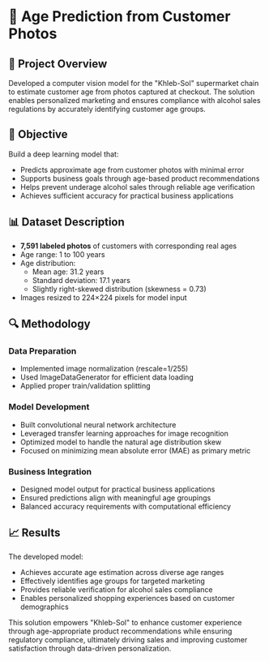 # 👤 Age Prediction from Customer Photos

## 📌 Project Overview

Developed a computer vision model for the "Khleb-Sol" supermarket chain to estimate customer age from photos captured at checkout. The solution enables personalized marketing and ensures compliance with alcohol sales regulations by accurately identifying customer age groups.

## 🎯 Objective

Build a deep learning model that:
- Predicts approximate age from customer photos with minimal error
- Supports business goals through age-based product recommendations
- Helps prevent underage alcohol sales through reliable age verification
- Achieves sufficient accuracy for practical business applications

## 📊 Dataset Description

- **7,591 labeled photos** of customers with corresponding real ages
- Age range: 1 to 100 years
- Age distribution: 
  - Mean age: 31.2 years
  - Standard deviation: 17.1 years
  - Slightly right-skewed distribution (skewness = 0.73)
- Images resized to 224×224 pixels for model input

## 🔍 Methodology

### Data Preparation
- Implemented image normalization (rescale=1/255)
- Used ImageDataGenerator for efficient data loading
- Applied proper train/validation splitting

### Model Development
- Built convolutional neural network architecture
- Leveraged transfer learning approaches for image recognition
- Optimized model to handle the natural age distribution skew
- Focused on minimizing mean absolute error (MAE) as primary metric

### Business Integration
- Designed model output for practical business applications
- Ensured predictions align with meaningful age groupings
- Balanced accuracy requirements with computational efficiency

## 📈 Results

The developed model:
- Achieves accurate age estimation across diverse age ranges
- Effectively identifies age groups for targeted marketing
- Provides reliable verification for alcohol sales compliance
- Enables personalized shopping experiences based on customer demographics

This solution empowers "Khleb-Sol" to enhance customer experience through age-appropriate product recommendations while ensuring regulatory compliance, ultimately driving sales and improving customer satisfaction through data-driven personalization.
